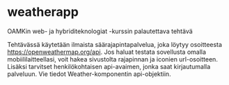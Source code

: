 # weatherapp
OAMKin web- ja hybriditeknologiat -kurssin palautettava tehtävä

Tehtävässä käytetään ilmaista säärajapintapalvelua, joka löytyy osoitteesta https://openweathermap.org/api. Jos haluat testata sovellusta omalla mobiililaitteellasi, voit hakea sivustolta rajapinnan ja iconien url-osoitteen. Lisäksi tarvitset henkilökohtaisen api-avaimen, jonka saat kirjautumalla palveluun. Vie tiedot Weather-komponentin api-objektiin.
